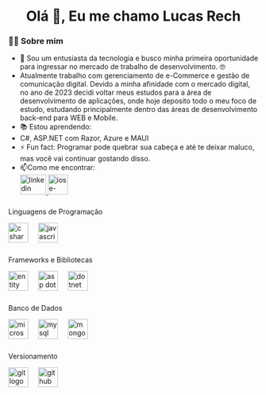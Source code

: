 <h1 align="center">Olá 👋, Eu me chamo Lucas Rech</h1>

###
<h3 align="left">👩‍💻  Sobre mim</h3>

- 🔭 Sou um entusiasta da tecnologia e busco minha primeira oportunidade para ingressar no mercado de trabalho de desenvolvimento. 🤓
- Atualmente trabalho com gerenciamento de e-Commerce e gestão de comunicação digital. Devido a minha afinidade com o mercado digital, no ano de 2023 decidi voltar meus estudos para a área de desenvolvimento de aplicações, onde hoje deposito todo o meu foco de estudo, estudando principalmente dentro das áreas de desenvolvimento back-end para WEB e Mobile. 
- 📚 Estou aprendendo:
- C#, ASP.NET com Razor, Azure e MAUI
- ⚡ Fun fact: Programar pode quebrar sua cabeça e até te deixar maluco, mas você vai continuar gostando disso.
- 📫Como me encontrar:
  <div align="left">
  <a href="https://www.linkedin.com/in/rechlucas/" target="_blank">
    <img src="https://raw.githubusercontent.com/maurodesouza/profile-readme-generator/master/src/assets/icons/social/linkedin/default.svg" width="52" height="40" alt="linkedin logo"  />
  </a>
  <a href="mailto:lucasrech00@gmail.com?subject=Contato GitHubl&body="Olá, Lucas! Encontrei seu perfil no GitHub e gostaria de entrar em contato com você para conversarmos melhor">
    <img src="https://upload.wikimedia.org/wikipedia/commons/4/4e/Mail_%28iOS%29.svg" height="40" alt="ios e-mail logo" />
  </a>
</div>

  ###

<p align="left">Linguagens de Programação</p>
<div align="left">
  <img src="https://cdn.worldvectorlogo.com/logos/c--4.svg" height="40" alt="c sharp logo"  />
  <img width="12" />
  <img src="https://cdn.jsdelivr.net/gh/devicons/devicon/icons/javascript/javascript-original.svg" height="40" alt="javascript logo"  />
</div>
 
  ###

<p align="left">Frameworks e Bibliotecas</p>
<div align="left">
  <img src="https://codeopinion.com/wp-content/uploads/2017/10/Bitmap-MEDIUM_Entity-Framework-Core-Logo_2colors_Square_Boxed_RGB.png" height="40" alt="entity framework logo"  />
  <img width="12" />
  <img src="https://pgroene.files.wordpress.com/2018/02/asp-net-core-logo-1.png" height="40" alt="asp dot net core logo"  />
  <img width="12" />
  <img src="https://styles.redditmedia.com/t5_2odyx7/styles/communityIcon_19sk0x18irz41.png?width=256&s=6c4e3deb2a7f1b77281e0baaf0210c7100a72073" height="40" alt="dotnet maui logo"  />
</div>

###

<p align="left">Banco de Dados</p>
<div align="left">
  <img src="https://cdn.simpleicons.org/microsoftsqlserver/CC2927" height="40" alt="microsoftsqlserver logo"  />
  <img width="12" />
  <img src="https://cdn.jsdelivr.net/gh/devicons/devicon/icons/mysql/mysql-original.svg" height="40" alt="mysql logo"  />
  <img width="12" />
  <img src="https://cdn.jsdelivr.net/gh/devicons/devicon/icons/mongodb/mongodb-original.svg" height="40" alt="mongodb logo"  />
</div>

###

<p align="left">Versionamento</p>
<div align="left">
  <img src="https://cdn.jsdelivr.net/gh/devicons/devicon/icons/git/git-original.svg" height="40" alt="git logo"  />
  <img width="12" />
  <img src="https://skillicons.dev/icons?i=github" height="40" alt="github logo"  />
</div>


